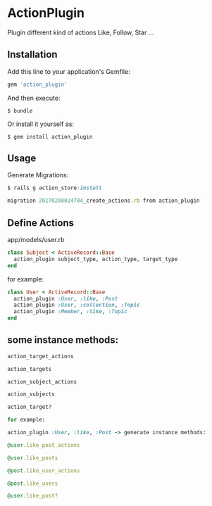 # ActionPlugin

Plugin different kind of actions Like, Follow, Star ...

## Installation

Add this line to your application's Gemfile:

```ruby
gem 'action_plugin'
```

And then execute:

    $ bundle

Or install it yourself as:

    $ gem install action_plugin

## Usage

Generate Migrations:

```ruby
$ rails g action_store:install
```

```ruby
migration 20170208024704_create_actions.rb from action_plugin
```

## Define Actions

app/models/user.rb

```ruby
class Subject < ActiveRecord::Base
  action_plugin subject_type, action_type, target_type
end
```


for example:

```ruby
class User < ActiveRecord::Base
  action_plugin :User, :like, :Post
  action_plugin :User, :collection, :Topic
  action_plugin :Member, :like, :Topic
end
```

## some instance methods:

```ruby
action_target_actions

action_targets

action_subject_actions

action_subjects

action_target?

for example:

action_plugin :User, :like, :Post -> generate instance methods:

@user.like_post_actions

@user.like_posts

@post.like_user_actions

@post.like_users

@user.like_post?
```
